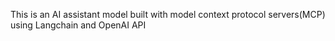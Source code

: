 This is an AI assistant model built with model context protocol servers(MCP) using Langchain and OpenAI API 
